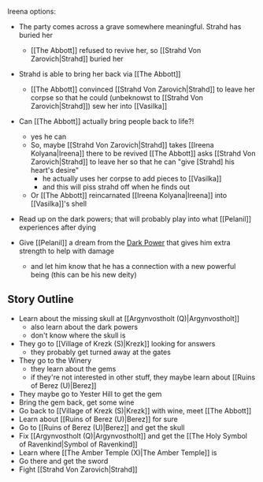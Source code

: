 Ireena options:
- The party comes across a grave somewhere meaningful. Strahd has buried her
	- [[The Abbott]] refused to revive her, so [[Strahd Von Zarovich|Strahd]] buried her
- Strahd is able to bring her back via [[The Abbott]]
	- [[The Abbott]] convinced [[Strahd Von Zarovich|Strahd]] to leave her corpse so that he could (unbeknowst to [[Strahd Von Zarovich|Strahd]]) sew her into [[Vasilka]]
- Can [[The Abbott]] actually bring people back to life?!
	- yes he can
	- So, maybe [[Strahd Von Zarovich|Strahd]] takes [[Ireena Kolyana|Ireena]] there to be revived [[The Abbott]] asks [[Strahd Von Zarovich|Strahd]] to leave her so that he can "give [Strahd] his heart's desire"
		- he actually uses her corpse to add pieces to [[Vasilka]]
		- and this will piss strahd off when he finds out
	- Or [[The Abbott]] reincarnated [[Ireena Kolyana|Ireena]] into [[Vasilka]]'s shell

- Read up on the dark powers; that will probably play into what [[Pelanil]] experiences after dying
- Give [[Pelanil]] a dream from the [Dark Power](https://www.reddit.com/r/CurseofStrahd/comments/9zswmf/fleshing_out_curse_of_strahd_running_the_dark/) that gives him extra strength to help with damage
	- and let him know that he has a connection with a new powerful being (this can be his new deity)


## Story Outline
- Learn about the missing skull at [[Argynvostholt (Q)|Argynvostholt]]
	- also learn about the dark powers
	- don't know where the skull is
- They go to [[Village of Krezk (S)|Krezk]] looking for answers
	- they probably get turned away at the gates
- They go to the Winery
	- they learn about the gems
	- if they're not interested in other stuff, they maybe learn about [[Ruins of Berez (U)|Berez]]
- They maybe go to Yester Hill to get the gem
- Bring the gem back, get some wine
- Go back to [[Village of Krezk (S)|Krezk]] with wine, meet [[The Abbott]]
- Learn about [[Ruins of Berez (U)|Berez]] for sure
- Go to [[Ruins of Berez (U)|Berez]] and get the skull
- Fix [[Argynvostholt (Q)|Argynvostholt]] and get the [[The Holy Symbol of Ravenkind|Symbol of Ravenkind]]
- Learn where [[The Amber Temple (X)|The Amber Temple]] is
- Go there and get the sword
- Fight [[Strahd Von Zarovich|Strahd]]